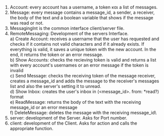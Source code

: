 1. Account: every account has a username, a token και a list of messages.
2. Message: every message contains a message_id, a sender, a receiver, the body of the text and a boolean variable that shows if the message was read or not.
3. MessagingInt is the common interface client/server file.
4. RemoteMessaging: Development of the servers Interface. \
a) Create Account: receives a username that the user has requested and checks if it contains not valid characters and if it already exists. If everything is valid, it saves a unique token with the new account. In the end, it returns the token or an error message.\
b) Show Accounts: checks the recieving token is valid and returns a list with every account's usernames or an error message if the token is invalid\
c) Send Message: checks the receiving token of the message receiver, creates a message_id and adds the message to the receiver's messages list and also the server's setting it to unread.\
d) Show Inbox: creates the user's inbox in (<message_id>. from:<username> *read?) format\
e) ReadMessage: returns the body of the text with the receiving message_id or an error message\
f) DeleteMessage: deletes the message with the receiving message_id\
6. server: development of the Server. Asks for Port number.
7. client: development of the Client. Asks for action and calls the appropriate function.
